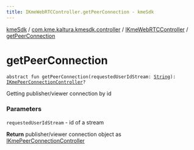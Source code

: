 ```yaml
---
title: IKmeWebRTCController.getPeerConnection - kmeSdk
---
```


[kmeSdk](../../index.html) / [com.kme.kaltura.kmesdk.controller](../index.html) / [IKmeWebRTCController](index.html) / [getPeerConnection](./get-peer-connection.html)

# getPeerConnection

`abstract fun getPeerConnection(requestedUserIdStream: `[`String`](https://kotlinlang.org/api/latest/jvm/stdlib/kotlin/-string/index.html)`): `[`IKmePeerConnectionController`](../-i-kme-peer-connection-controller/index.html)`?`

Getting publisher/viewer connection by id

### Parameters

`requestedUserIdStream` - id of a stream

**Return**
publisher/viewer connection object as [IKmePeerConnectionController](../-i-kme-peer-connection-controller/index.html)

